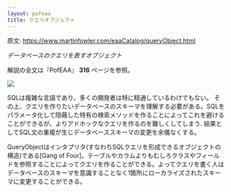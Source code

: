 ```yaml
---
layout: pofeaa
title: クエリオブジェクト
---
```


原文: <https://www.martinfowler.com/eaaCatalog/queryObject.html>

*データベースのクエリを表すオブジェクト*

解説の全文は『PofEAA』 **316** ページを参照。

![](https://www.martinfowler.com/eaaCatalog/queryObjectSketch.gif)

SQLは複雑な言語であり、多くの開発者は特に精通しているわけでもない。 その上、クエリを作りたいデータベースのスキーマを理解する必要がある。SQLをパラメータ化して隠蔽した特有の検索メソッドを作ることによってこれを避けることができるが、よりアドホックなクエリを作るのを難しくしてしまう. 結果としてSQL文の重複が生じデータベーススキーマの変更を余儀なくする。

QueryObjectはインタプリタ(すなわちSQLクエリを形成できるオブジェクトの構造)である[Gang of Four]。テーブルやカラムよりもむしろクラスやフィールドを参照することによってクエリを作ることができる。よってクエリを書く人はデータベースのスキーマを意識することなく1箇所にローカライズされたスキーマに変更することができる。

